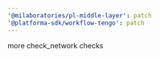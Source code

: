 ```yaml
---
'@milaboratories/pl-middle-layer': patch
'@platforma-sdk/workflow-tengo': patch
---
```


more check_network checks
